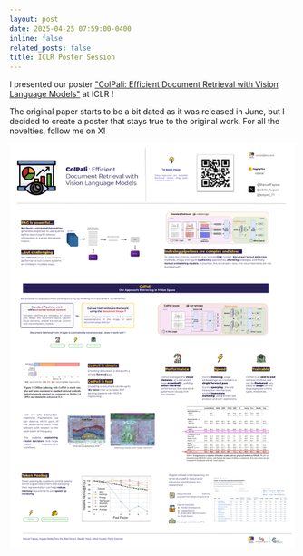```yaml
---
layout: post
date: 2025-04-25 07:59:00-0400
inline: false
related_posts: false
title: ICLR Poster Session
---
```


I presented our poster ["ColPali: Efficient Document Retrieval with Vision Language Models"](https://arxiv.org/abs/2407.01449) at ICLR !


The original paper starts to be a bit dated as it was released in June, but I decided to create a poster that stays true to the original work. For all the novelties, follow me on X!

![poster](https://raw.githubusercontent.com/ManuelFay/ManuelFay.github.io/master/assets/img/colpali/ColPali-high-res.png)



